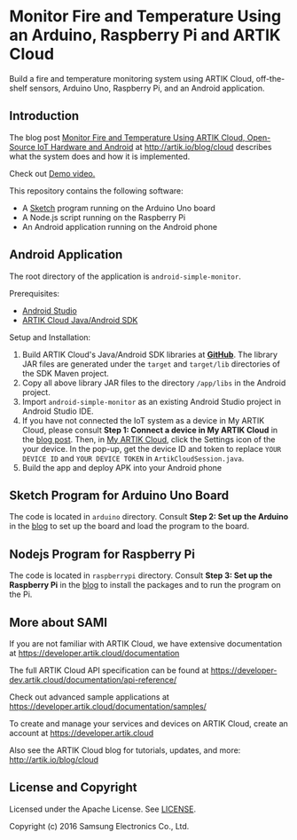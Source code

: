 # Monitor Fire and Temperature Using an Arduino, Raspberry Pi and ARTIK Cloud

Build a fire and temperature monitoring system using ARTIK Cloud, off-the-shelf sensors, Arduino Uno, Raspberry Pi, and an Android application. 

Introduction
-------------

The blog post [Monitor Fire and Temperature Using ARTIK Cloud, Open-Source IoT Hardware and Android](https://www.artik.io/2016/05/monitor-fire-temperature-using-artik-cloud-open-source-iot-hardware-android/) at http://artik.io/blog/cloud describes what the system does and how it is implemented.

Check out [Demo video.](https://blog.samsungsami.io/development/iot/mobile/2015/08/27/monitor-fire-and-temperature-using-an-arduino-raspberry-pi-and-sami.html#demo-video)

This repository contains the following software:

 - A [Sketch](https://www.arduino.cc/en/Guide/Environment#toc2) program running on the Arduino Uno board
 - A Node.js script running on the Raspberry Pi
 - An Android application running on the Android phone

Android Application
-------------

The root directory of the application is `android-simple-monitor`.

Prerequisites:

 - <a href="http://developer.android.com/sdk/index.html" target="_blank">Android Studio</a>
 - <a href="https://github.com/artikcloud/artikcloud-java" target="_blank">ARTIK Cloud Java/Android SDK</a>

Setup and Installation:

 1. Build ARTIK Cloud's Java/Android SDK libraries at <a href="https://github.com/artikcloud/artikcloud-java" target="_blank">**GitHub**</a>. The library JAR files are generated under the `target` and `target/lib` directories of the SDK Maven project.
 2. Copy all above library JAR files to the directory `/app/libs` in the Android project.
 2. Import `android-simple-monitor` as an existing Android Studio project in Android Studio IDE.
 3. If you have not connected the IoT system as a device in My ARTIK Cloud, please consult **Step 1: Connect a device in My ARTIK Cloud** in the [blog post](https://www.artik.io/2016/05/monitor-fire-temperature-using-artik-cloud-open-source-iot-hardware-android/). Then, in [My ARTIK Cloud](https://www.artik.cloud), click the Settings icon of the your device. In the pop-up, get the device ID and token to replace `YOUR DEVICE ID` and `YOUR DEVICE TOKEN` in `ArtikCloudSession.java`.
 4. Build the app and deploy APK into your Android phone

Sketch Program for Arduino Uno Board
-------------

The code is located in `arduino` directory. Consult **Step 2: Set up the Arduino** in the [blog](https://www.artik.io/2016/05/monitor-fire-temperature-using-artik-cloud-open-source-iot-hardware-android/) to set up the board and load the program to the board.

Nodejs Program for Raspberry Pi
-------------

The code is located in `raspberrypi` directory. Consult **Step 3: Set up the Raspberry Pi** in the [blog](https://www.artik.io/2016/05/monitor-fire-temperature-using-artik-cloud-open-source-iot-hardware-android/) to install the packages and to run the program on the Pi.

More about SAMI
---------------

If you are not familiar with ARTIK Cloud, we have extensive documentation at https://developer.artik.cloud/documentation

The full ARTIK Cloud API specification can be found at https://developer-dev.artik.cloud/documentation/api-reference/

Check out advanced sample applications at https://developer.artik.cloud/documentation/samples/

To create and manage your services and devices on ARTIK Cloud, create an account at https://developer.artik.cloud

Also see the ARTIK Cloud blog for tutorials, updates, and more: http://artik.io/blog/cloud

License and Copyright
---------------------

Licensed under the Apache License. See [LICENSE](https://github.com/artikcloud/sample-iot-MonitorFlameTemp/blob/master/LICENSE).

Copyright (c) 2016 Samsung Electronics Co., Ltd.
